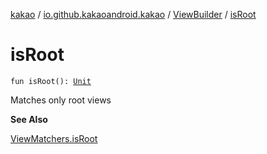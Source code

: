 [kakao](../../index.md) / [io.github.kakaoandroid.kakao](../index.md) / [ViewBuilder](index.md) / [isRoot](./is-root.md)

# isRoot

`fun isRoot(): `[`Unit`](https://kotlinlang.org/api/latest/jvm/stdlib/kotlin/-unit/index.html)

Matches only root views

**See Also**

[ViewMatchers.isRoot](#)

